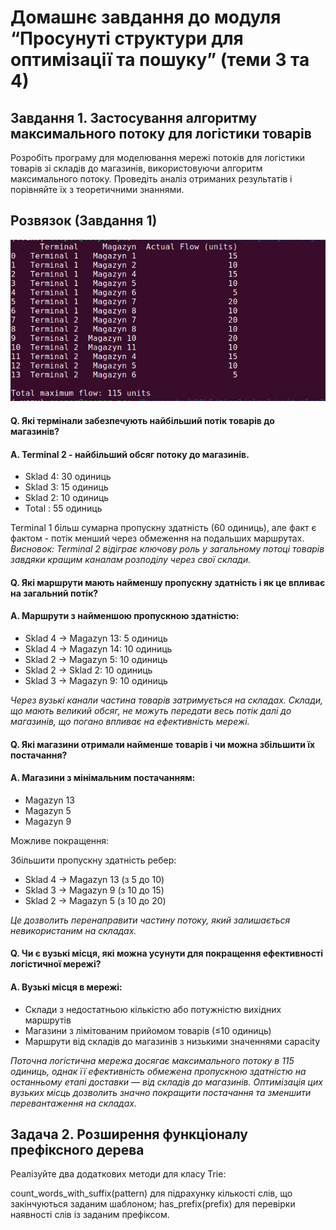 # Домашнє завдання до модуля “Просунуті структури для оптимізації та пошуку” (теми 3 та 4)

## Завдання 1. Застосування алгоритму максимального потоку для логістики товарів

Розробіть програму для моделювання мережі потоків для логістики товарів зі складів до магазинів, використовуючи алгоритм максимального потоку. Проведіть аналіз отриманих результатів і порівняйте їх з теоретичними знаннями.

## Розвязок (Завдання 1)

![resultat of task 1](./task-1-0.png)

#### Q. Які термінали забезпечують найбільший потік товарів до магазинів?

#### A. Terminal 2 - найбільший обсяг потоку до магазинів.

- Sklad 4: 30 одиниць
- Sklad 3: 15 одиниць
- Sklad 2: 10 одиниць
- Total : 55 одиниць

Terminal 1 більш сумарна пропускну здатність (60 одиниць), але факт є фактом - потік менший через обмеження на подальших маршрутах.
<i>Висновок: Terminal 2 відіграє ключову роль у загальному потоці товарів завдяки кращим каналам розподілу через свої склади.</i>

#### Q. Які маршрути мають найменшу пропускну здатність і як це впливає на загальний потік?

#### A. Маршрути з найменшою пропускною здатністю:

- Sklad 4 -> Magazyn 13: 5 одиниць
- Sklad 4 -> Magazyn 14: 10 одиниць
- Sklad 2 -> Magazyn 5: 10 одиниць
- Sklad 2 -> Sklad 2: 10 одиниць
- Sklad 3 -> Magazyn 9: 10 одиниць

<i>Через вузькі канали частина товарів затримується на складах. Склади, що мають великий обсяг, не можуть передати весь потік далі до магазинів, що погано впливає на ефективність мережі.</i>

#### Q. Які магазини отримали найменше товарів і чи можна збільшити їх постачання?

#### A. Магазини з мінімальним постачанням:

- Magazyn 13
- Magazyn 5
- Magazyn 9

Можливе покращення:

Збільшити пропускну здатність ребер:

- Sklad 4 -> Magazyn 13 (з 5 до 10)
- Sklad 3 -> Magazyn 9 (з 10 до 15)
- Sklad 2 -> Magazyn 5 (з 10 до 20)

<i>Це дозволить перенаправити частину потоку, який залишається невикористаним на складах.</i>

#### Q. Чи є вузькі місця, які можна усунути для покращення ефективності логістичної мережі?

#### A. Вузькі місця в мережі:

- Склади з недостатньою кількістю або потужністю вихідних маршрутів
- Магазини з лімітованим прийомом товарів (≤10 одиниць)
- Маршрути від складів до магазинів з низькими значеннями capacity

<i>Поточна логістична мережа досягає максимального потоку в 115 одиниць, однак її ефективність обмежена пропускною здатністю на останньому етапі доставки — від складів до магазинів. Оптимізація цих вузьких місць дозволить значно покращити постачання та зменшити перевантаження на складах.</i>

## Задача 2. Розширення функціоналу префіксного дерева

Реалізуйте два додаткових методи для класу Trie:

count_words_with_suffix(pattern) для підрахунку кількості слів, що закінчуються заданим шаблоном;
has_prefix(prefix) для перевірки наявності слів із заданим префіксом.
